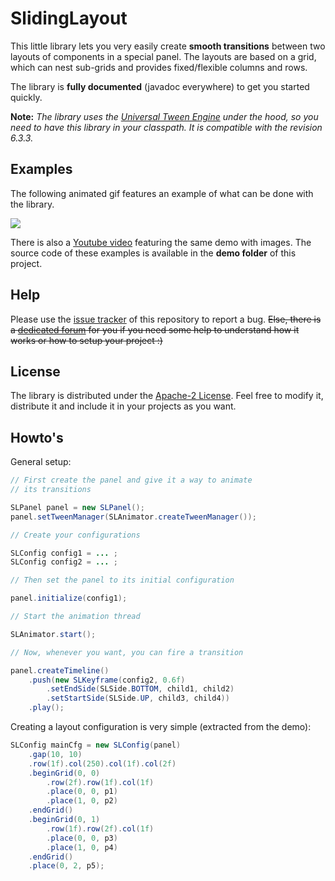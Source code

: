 # SlidingLayout

This little library lets you very easily create **smooth transitions** between two layouts of components in a special panel.
The layouts are based on a grid, which can nest sub-grids and provides fixed/flexible columns and rows.

The library is **fully documented** (javadoc everywhere) to get you started quickly.

**Note:**
*The library uses the [Universal Tween Engine](https://github.com/AurelienRibon/universal-tween-engine)
under the hood, so you need to have this library in your classpath. It is compatible with the revision 6.3.3.*

## Examples

The following animated gif features an example of what can be done with the library.

![](demo/sliding-layout-demo.gif)

There is also a [Youtube video](https://www.youtube.com/watch?v=R6rkcLAjTmA&feature=player_embedded) featuring the same demo with images.
The source code of these examples is available in the **demo folder** of this project.

## Help

Please use the [issue tracker](https://github.com/AurelienRibon/sliding-layout/issues) of this repository to report a bug.
~~Else, there is a [dedicated forum](http://www.aurelienribon.com/forum/viewforum.php?f=15) for you if you need some help
to understand how it works or how to setup your project :)~~

## License

The library is distributed under the [Apache-2 License](http://www.apache.org/licenses/LICENSE-2.0.html).
Feel free to modify it, distribute it and include it in your projects as you want.

## Howto's

General setup:

```java
// First create the panel and give it a way to animate
// its transitions

SLPanel panel = new SLPanel();
panel.setTweenManager(SLAnimator.createTweenManager());

// Create your configurations

SLConfig config1 = ... ;
SLConfig config2 = ... ;

// Then set the panel to its initial configuration

panel.initialize(config1);

// Start the animation thread

SLAnimator.start();

// Now, whenever you want, you can fire a transition

panel.createTimeline()
	.push(new SLKeyframe(config2, 0.6f)
		.setEndSide(SLSide.BOTTOM, child1, child2)
		.setStartSide(SLSide.UP, child3, child4))
	.play();
```
		
Creating a layout configuration is very simple (extracted from the demo):

```java
SLConfig mainCfg = new SLConfig(panel)
	.gap(10, 10)
	.row(1f).col(250).col(1f).col(2f)
	.beginGrid(0, 0)
		.row(2f).row(1f).col(1f)
		.place(0, 0, p1)
		.place(1, 0, p2)
	.endGrid()
	.beginGrid(0, 1)
		.row(1f).row(2f).col(1f)
		.place(0, 0, p3)
		.place(1, 0, p4)
	.endGrid()
	.place(0, 2, p5);
```
